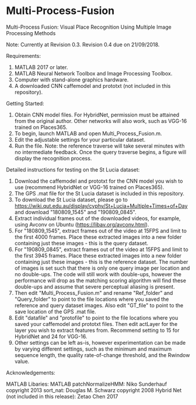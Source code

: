 # Multi-Process-Fusion
Multi-Process Fusion: Visual Place Recognition Using Multiple Image Processing Methods

Note: Currently at Revision 0.3.
Revision 0.4 due on 21/09/2018.


Requirements:

1) MATLAB 2017 or later.
2) MATLAB Neural Network Toolbox and Image Processing Toolbox.
3) Computer with stand-alone graphics hardware.
4) A downloaded CNN caffemodel and prototxt (not included in this repository).


Getting Started:

1) Obtain CNN model files. For HybridNet, permission must be attained from the original author. Other networks will also work, such as VGG-16 trained on Places365.
2) To begin, launch MATLAB and open Multi_Process_Fusion.m.
3) Edit the adjustable settings for your particular dataset.
4) Run the file. Note: the reference traverse will take several minutes with no intermediate feedback. Once the query traverse begins, a figure will display the recognition process.


Detailed instructions for testing on the St Lucia dataset:

1) Download the caffemodel and prototxt for the CNN model you wish to use (recommend HybridNet or VGG-16 trained on Places365).
2) The GPS .mat file for the St Lucia dataset is included in this repository. 
3) To download the St Lucia dataset, please go to https://wiki.qut.edu.au/display/cyphy/St+Lucia+Multiple+Times+of+Day and download "180809_1545" and "190809_0845". 
4) Extract individual frames out of the downloaded videos, for example, using Avconv on Ubuntu (https://libav.org/avconv.html). 
5) For "180809_1545", extract frames out of the video at 15FPS and limit to the first 4000 frames. Place these extracted images into a new folder containing just these images - this is the query dataset.
6) For "190809_0845", extract frames out of the video at 15FPS and limit to the first 3945 frames. Place these extracted images into a new folder containing just these images - this is the reference dataset. The number of images is set such that there is only one query image per location and no double-ups. The code will still work with double-ups, however the performance will drop as the matching scoring algorithm will find these double-ups and assume that severe perceptual aliasing is present. 
5) Then edit "Multi_Process_Fusion.m" and rename "Ref_folder" and "Query_folder" to point to the file locations where you saved the reference and query dataset images. Also edit "GT_file" to point to the save location of the GPS .mat file.
6) Edit "datafile" and "protofile" to point to the file locations where you saved your caffemodel and prototxt files. Then edit actLayer for the layer you wish to extract features from. Recommend setting to 15 for HybridNet and 24 for VGG-16.
7) Other settings can be left as-is, however experimentation can be made by varying different settings, such as the minimum and maximum sequence length, the quality rate-of-change threshold, and the Rwindow value.


Acknowledgements:

MATLAB Libaries: MATLAB
patchNormalizeHMM: Niko Sunderhauf copyright 2013
sort_nat: Douglas M. Schwarz copyright 2008
Hybrid Net (not included in this release): Zetao Chen 2017

